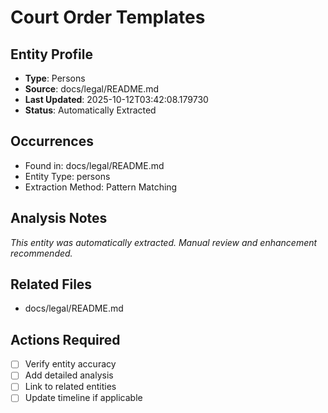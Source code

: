 # Court Order Templates

## Entity Profile
- **Type**: Persons
- **Source**: docs/legal/README.md
- **Last Updated**: 2025-10-12T03:42:08.179730
- **Status**: Automatically Extracted

## Occurrences
- Found in: docs/legal/README.md
- Entity Type: persons
- Extraction Method: Pattern Matching

## Analysis Notes
*This entity was automatically extracted. Manual review and enhancement recommended.*

## Related Files
- docs/legal/README.md

## Actions Required
- [ ] Verify entity accuracy
- [ ] Add detailed analysis
- [ ] Link to related entities
- [ ] Update timeline if applicable

